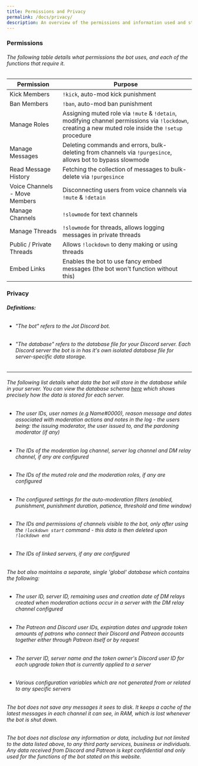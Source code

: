 ```yaml
---
title: Permissions and Privacy
permalink: /docs/privacy/
description: An overview of the permissions and information used and stored by the Jot.
---
```

<div class="panel panel-primary">
	<div class="panel-heading">
		<h3 class="panel-title" id="permissions">Permissions</h3>
	</div>
	<div class="panel-body">
    <table class="table table-striped table-hover ">
  <thead>
    <h6>The following table details what permissions the bot uses, and each of the functions that require it.</h6>
    <tr>
      <th>Permission</th>
      <th>Purpose</th>
    </tr>
  </thead>
  <tbody>
    <tr>
      <td>Kick Members</td>
      <td><code>!kick</code>, auto-mod kick punishment</td>
    </tr>
    <tr>
      <td>Ban Members</td>
      <td><code>!ban</code>, auto-mod ban punishment</td>
    </tr>
    <tr>
      <td>Manage Roles</td>
      <td>Assigning muted role via <code>!mute</code> & <code>!detain</code>, modifying channel permissions via <code>!lockdown</code>, creating a new muted role inside the <code>!setup</code> procedure</td>
    </tr>
    <tr>
      <td>Manage Messages</td>
      <td>Deleting commands and errors, bulk-deleting from channels via <code>!purgesince</code>, allows bot to bypass slowmode</td>
    </tr>
    <tr>
      <td>Read Message History</td>
      <td>Fetching the collection of messages to bulk-delete via <code>!purgesince</code></td>
    </tr>
    <tr>
      <td>Voice Channels - Move Members</td>
      <td>Disconnecting users from voice channels via <code>!mute</code> & <code>!detain</code></td>
    </tr>
    <tr>
      <td>Manage Channels</td>
      <td><code>!slowmode</code> for text channels</td>
    </tr>
    <tr>
      <td>Manage Threads</td>
      <td><code>!slowmode</code> for threads, allows logging messages in private threads</td>
    </tr>
    <tr>
      <td>Public / Private Threads</td>
      <td>Allows <code>!lockdown</code> to deny making or using threads</td>
    </tr>
    <tr>
      <td>Embed Links</td>
      <td>Enables the bot to use fancy embed messages (the bot won't function without this)</td>
    </tr>
  </tbody>
</table>
	</div>
</div>
<div class="panel panel-primary">
	<div class="panel-heading">
		<h3 class="panel-title" id="privacy">Privacy</h3>
	</div>
	<div class="panel-body">
    <h6><strong>Definitions:</strong></h6>
    <ul>
    <li><h6>"The bot" refers to the Jot Discord bot.</h6></li>
    <li><h6>"The database" refers to the database file for your Discord server. Each Discord server the bot is in has it's own isolated database file for server-specific data storage.</h6></li>
    </ul>
    <hr/>
    <h6>The following list details what data the bot will store in the database while in your server. You can view the database schema <a href="/jot/assets/database_schema.pdf">here</a> which shows precisely how the data is stored for each server.</h6>
    <ul>
      <li><h6>The user IDs, user names (e.g Name#0000), reason message and dates associated with moderation actions and notes in the log - the users being: the issuing moderator, the user issued to, and the pardoning moderator (if any)</h6></li>
      <li><h6>The IDs of the moderation log channel, server log channel and DM relay channel, if any are configured</h6></li>
      <li><h6>The IDs of the muted role and the moderation roles, if any are configured</h6></li>
      <li><h6>The configured settings for the auto-moderation filters (enabled, punishment, punishment duration, patience, threshold and time window)</h6></li>
      <li><h6>The IDs and permissions of channels visible to the bot, only after using the <code>!lockdown start</code> command - this data is then deleted upon <code>!lockdown end</code></h6></li>
      <li><h6>The IDs of linked servers, if any are configured</h6></li>
    </ul>
    <h6>The bot also maintains a separate, single 'global' database which contains the following:<br/></h6>
    <ul>
      <li><h6>The user ID, server ID, remaining uses and creation date of DM relays created when moderation actions occur in a server with the DM relay channel configured</h6></li>
      <li><h6>The Patreon and Discord user IDs, expiration dates and upgrade token amounts of patrons who connect their Discord and Patreon accounts together either through Patreon itself or by request</h6></li>
      <li><h6>The server ID, server name and the token owner's Discord user ID for each upgrade token that is currently applied to a server</h6></li>
      <li><h6>Various configuration variables which are not generated from or related to any specific servers</h6></li>
    </ul>
    <h6>The bot does not save any messages it sees to disk. It keeps a cache of the latest messages in each channel it can see, in RAM, which is lost whenever the bot is shut down.</h6>
    <h6>The bot does not disclose any information or data, including but not limited to the data listed above, to any third party services, business or individuals. Any data received from Discord and Patreon is kept confidential and only used for the functions of the bot stated on this website.</h6>
	</div>
</div>
